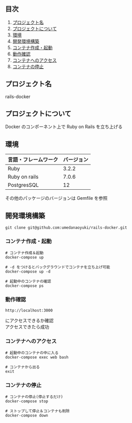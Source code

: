 ## 目次

1. [プロジェクト名](#プロジェクト名)
2. [プロジェクトについて](#プロジェクトについて)
3. [環境](#環境)
4. [開発環境構築](#開発環境構築)
5. [コンテナ作成・起動](#コンテナ作成・起動)
6. [動作確認](#動作確認)
7. [コンテナへのアクセス](#コンテナへのアクセス)
8. [コンテナの停止](#コンテナの停止)

## プロジェクト名

rails-docker

## プロジェクトについて

Docker のコンポーネント上で Ruby on Rails を立ち上げる

## 環境

| 言語・フレームワーク | バージョン |
| -------------------- | ---------- |
| Ruby                 | 3.2.2      |
| Ruby on rails        | 7.0.6      |
| PostgresSQL          | 12         |

その他のパッケージのバージョンは Gemfile を参照

## 開発環境構築

```
git clone git@github.com:umedanaoyuki/rails-docker.git
```

### コンテナ作成・起動

```
# コンテナ作成＆起動
docker-compose up

# -d をつけるとバックグラウンドでコンテナを立ち上げ可能
docker-compose up -d
```

```
# 起動中のコンテナの確認
docker-compose ps
```

### 動作確認

```
http://localhost:3000
```

にアクセスできるか確認  
アクセスできたら成功

### コンテナへのアクセス

```
# 起動中のコンテナの中に入る
docker-compose exec web bash

# コンテナから出る
exit
```

### コンテナの停止

```
# コンテナの停止(停止するだけ)
docker-compose stop

# ストップして停止＆コンテナも削除
docker-compose down
```

